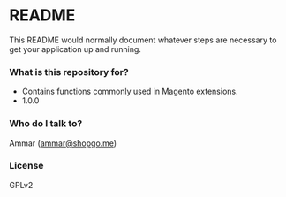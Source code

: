 # README #

This README would normally document whatever steps are necessary to get your application up and running.

### What is this repository for? ###

* Contains functions commonly used in Magento extensions.
* 1.0.0

### Who do I talk to? ###

Ammar (ammar@shopgo.me)

### License ###

GPLv2